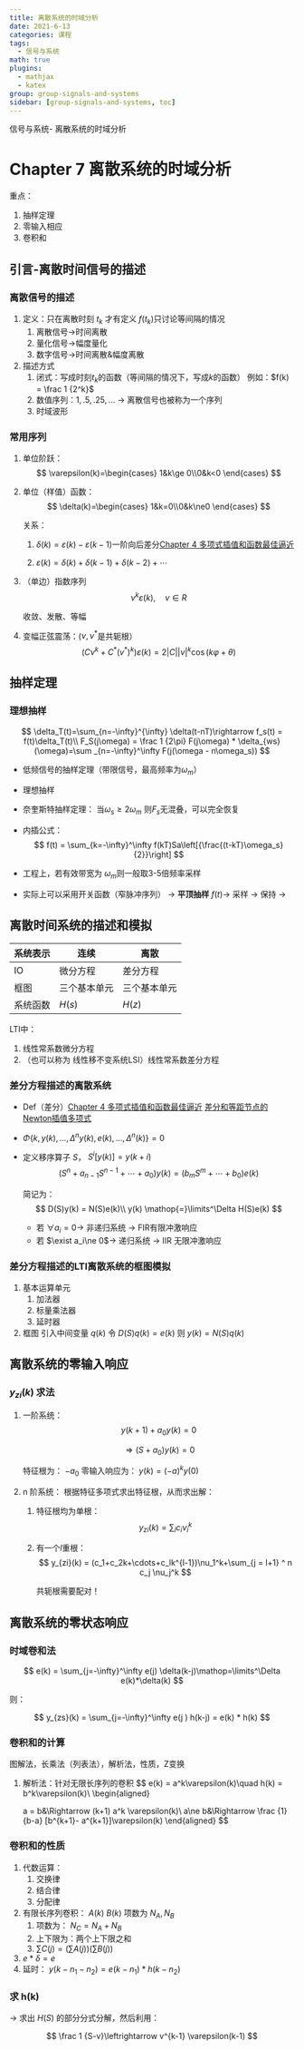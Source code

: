 ```yaml
---
title: 离散系统的时域分析
date: 2021-6-13
categories: 课程
tags:
  - 信号与系统
math: true
plugins:
  - mathjax
  - katex
group: group-signals-and-systems
sidebar: [group-signals-and-systems, toc]
---
```



信号与系统- 离散系统的时域分析

<!-- more -->
# Chapter 7 离散系统的时域分析

重点：

1. 抽样定理
2. 零输入相应
3. 卷积和

## 引言-离散时间信号的描述

### 离散信号的描述

1. 定义：只在离散时刻 $t_k$ 才有定义 $f(t_k)$只讨论等间隔的情况
	1. 离散信号→时间离散
	2. 量化信号→幅度量化
	3. 数字信号→时间离散&幅度离散
2. 描述方式
	1. 闭式：写成时刻$t_k$的函数（等间隔的情况下，写成$k$的函数）
		例如：$f(k) = \frac 1 {2^k}$
	2. 数值序列：${1, .5, .25, ...}$
		→ 离散信号也被称为一个序列
	3. 时域波形

### 常用序列

1. 单位阶跃：
	$$
	\varepsilon(k)=\begin{cases} 1&k\ge 0\\0&k<0 \end{cases}
	$$
	
2. 单位（样值）函数：
	$$
	\delta(k)=\begin{cases} 1&k=0\\0&k\ne0 \end{cases}
	$$
	
	关系：
	1. $\delta(k) = \varepsilon(k) - \varepsilon(k-1)$一阶向后差分[Chapter 4 多项式插值和函数最佳逼近](https://www.wolai.com/8PKrK2QpGt2gcpE8jq38tb)
		
	2. $\varepsilon(k) = \delta(k) + \delta(k-1) + \delta(k-2)+\cdots$
3. （单边）指数序列
	$$
	\nu^k\varepsilon(k),\quad \nu\in R
	$$
	
	收敛、发散、等幅
4. 变幅正弦震荡：($\nu,\nu^*$是共轭根）
	$$
	(C\nu^k+C^*(v^*)^k)\varepsilon(k)= 2|C||\nu|^k\cos(k\varphi+\theta)
	$$
	

## 抽样定理

### 理想抽样

$$
\delta_T(t)=\sum_{n=-\infty}^{\infty} \delta(t-nT)\rightarrow f_s(t) = f(t)\delta_T(t)\\
F_S(j\omega) = \frac 1 {2\pi} F(j\omega) * \delta_{ws}(\omega)=\sum _{n=-\infty}^\infty F(j(\omega - n\omega_s))
$$


- 低频信号的抽样定理（带限信号，最高频率为$\omega_m$）
- 理想抽样
- 奈奎斯特抽样定理：
	当$\omega_s \ge 2 \omega_m$ 则$F_s$无混叠，可以完全恢复
- 内插公式：
	$$
	f(t) = \sum_{k=-\infty}^\infty f(kT)Sa\left[{\frac{(t-kT)\omega_s}{2}}\right]
	$$
	
- 工程上，若有效带宽为 $\omega_m$则一般取3-5倍频率采样
- 实际上可以采用开关函数（窄脉冲序列）
	→ **平顶抽样** $f(t)$→ 采样 → 保持 → 

## 离散时间系统的描述和模拟

|系统表示|连续|离散|
|---|---|---|
|IO|微分方程|差分方程|
|框图|三个基本单元|三个基本单元|
|系统函数|$H(s)$|$H(z)$|



LTI中：

1. 线性常系数微分方程
2. （也可以称为 线性移不变系统LSI）线性常系数差分方程

### 差分方程描述的离散系统

- Def（差分）[Chapter 4 多项式插值和函数最佳逼近](https://www.wolai.com/8PKrK2QpGt2gcpE8jq38tb) [差分和等距节点的Newton插值多项式](https://www.wolai.com/jGpcPho7C8HwPLjqMbJFko)
- $\Phi\{k,y(k),...,\Delta^ny(k),e(k),...,\Delta^n(k)\}=0$
- 定义移序算子 $S$， $S^i[y(k)]=y(k+i)$
	$$
	(S^n+a_{n-1} S^{n-1} + \cdots + a_0)y(k) = (b_mS^m + \cdots + b_0)e(k)
	$$
	
	简记为：
	$$
	D(S)y(k) = N(S)e(k)\\
	y(k) \mathop{=}\limits^\Delta  H(S)e(k)
	$$
	
	- 若 $\forall a_i=0$→ 非递归系统 → FIR有限冲激响应
	- 若 $\exist a_i\ne 0$→ 递归系统 → IIR 无限冲激响应

### 差分方程描述的LTI离散系统的框图模拟

1. 基本运算单元
	1. 加法器
	2. 标量乘法器
	3. 延时器
2. 框图
	引入中间变量 $q(k)$
	令 $D(S) q(k) = e(k)$ 则 $y(k) = N(S) q(k)$

## 离散系统的零输入响应

### $y_{zi}(k)$ 求法

1. 一阶系统：
	$$
	y(k+1)+a_0y(k) = 0
	$$
	
	$$
	\Rightarrow (S+a_0) y(k) = 0
	$$
	
	特征根为： $-a_0$
	零输入响应为： $y(k) = (-a)^ky(0)$
2. n 阶系统：
	根据特征多项式求出特征根，从而求出解：
	1. 特征根均为单根：
		$$
		y_{zi}(k) = \sum_i c_i\nu_i^k
		$$
		
	2. 有一个$l$重根：
		$$
		y_{zi}(k) = (c_1+c_2k+\cdots+c_lk^{l-1})\nu_1^k+\sum_{j = l+1} ^ n c_j \nu_j^k
		$$
		
		共轭根需要配对！

## 离散系统的零状态响应

### 时域卷和法

$$
e(k) = \sum_{j=-\infty}^\infty e(j) \delta(k-j)\mathop=\limits^\Delta e(k)*\delta(k)
$$


则：

$$
y_{zs}(k) = \sum_{j=-\infty}^\infty e(j ) h(k-j) = e(k) * h(k)
$$


### 卷积和的计算

图解法，长乘法（列表法），解析法，性质，Z变换

1. 解析法：针对无限长序列的卷积
	$$
	e(k) = a^k\varepsilon(k)\quad h(k) = b^k\varepsilon(k)\\
	\begin{aligned}
	
	a = b&\Rightarrow (k+1) a^k \varepsilon(k)\\
	a\ne b&\Rightarrow \frac {1}{b-a} [b^{k+1}- a^{k+1}]\varepsilon(k)
	\end{aligned} 
	$$
	

### 卷积和的性质

1. 代数运算：
	1. 交换律
	2. 结合律
	3. 分配律
2. 有限长序列卷积： $A(k)$ $B(k)$  项数为 $N_A,N_B$
	1. 项数为： $N_C=N_A+N_B$
	2. 上下限为：两个上下限之和
	3. $\sum C(j) = (\sum A(j))(\sum B(j))$ 
3. $e*\delta = e$
4. 延时： $y(k-n_1-n_2) = e(k-n_1) * h(k-n_2)$

### 求 h(k)

→ 求出 $H(S)$ 的部分分式分解，然后利用：

$$
\frac 1 {S-v}\leftrightarrow v^{k-1} \varepsilon(k-1)
$$





